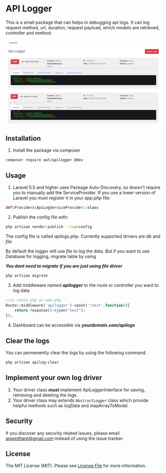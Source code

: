 # API Logger

This is a small package that can helps in debugging api logs. It can log 
request method, url, duration, request payload, which models are retrieved, controller and method. 

![screenshot](screenshot.png)

##  Installation

1. Install the package via composer

```bash
composer require awt/apilogger @dev
```
## Usage

1.  Laravel 5.5 and higher uses Package Auto-Discovery, so doesn't require you to manually add
the ServiceProvider. If you use a lower version of Laravel you must register it in your 
_app.php_ file:

```php
AWT\Providers\ApiLogServiceProvider::class
```

2. Publish the config file with:

```bash
php artisan vendor:publish --tag=config
```

The config file is called *apilogs.php*. Currently supported drivers are *db* and *file*

By default the logger will use *file* to log the data. But if you want to use Database for logging, migrate table by using

***You dont need to migrate if you are just using file driver***

```bash
php artisan migrate
```

3. Add middleware named ***apilogger*** to the route or controller you want to log data

```php
//in route.php or web.php
Route::middleware('apilogger')->post('/test',function(){
    return response()->json("test");
});
```

4. Dashboard can be accessible via ***yourdomain.com/apilogs***

## Clear the logs

You can permenently clear the logs by using the following command.
```bash
php artisan apilog:clear
```
## Implement your own log driver

1. Your driver class ***must*** implement ApiLoggerInterface for saving, retrieving and deleting the logs.
2. Your driver class may extends `AbstractLogger` class which provide helpful methods such as logData and mapArrayToModel.

## Security

If you discover any security related issues, please email agwinthant@gmail.com instead of using the issue tracker.

## License

The MIT License (MIT). Please see [License File](LICENSE.md) for more information.
